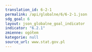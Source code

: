 ```yaml
---
translation_id: 6-2-1
permalink: /api/globalne/6/6-2-1.json
sdg_goal: 6
layout: json_globalne_goal_indicator
indicator: "6.2.1"
zmienne: ogółem
kategorie: null
source_url: www.stat.gov.pl
---
```

